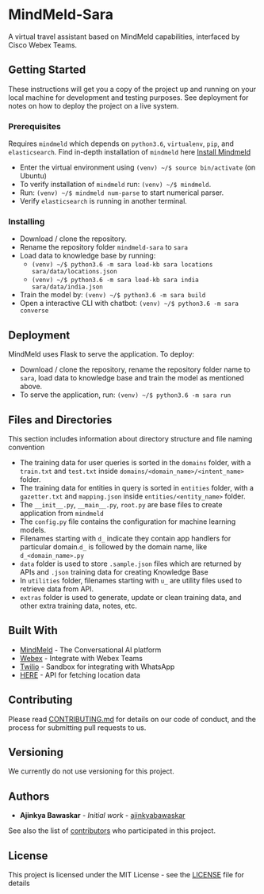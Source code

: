 # MindMeld-Sara

A virtual travel assistant based on MindMeld capabilities, interfaced by Cisco Webex Teams.

## Getting Started

These instructions will get you a copy of the project up and running on your local machine for development and testing purposes. See deployment for notes on how to deploy the project on a live system.

### Prerequisites

Requires `mindmeld` which depends on `python3.6`, `virtualenv`, `pip`, and `elasticsearch`.
Find in-depth installation of `mindmeld` here [Install Mindmeld](https://www.mindmeld.com/docs/userguide/getting_started.html)
- Enter the virtual environment using `(venv) ~/$ source bin/activate` (on Ubuntu)
- To verify installation of `mindmeld` run: `(venv) ~/$ mindmeld`.
- Run: `(venv) ~/$ mindmeld num-parse` to start numerical parser.
- Verify `elasticsearch` is running in another terminal. 

### Installing

- Download / clone the repository.
- Rename the repository folder `mindmeld-sara` to `sara`
- Load data to knowledge base by running:
  - `(venv) ~/$ python3.6 -m sara load-kb sara locations sara/data/locations.json`
  - `(venv) ~/$ python3.6 -m sara load-kb sara india sara/data/india.json`
- Train the model by: `(venv) ~/$ python3.6 -m sara build`
- Open a interactive CLI with chatbot: `(venv) ~/$ python3.6 -m sara converse`

## Deployment

MindMeld uses Flask to serve the application. To deploy:
- Download / clone the repository, rename the repository folder name to `sara`, load data to knowledge base and train the model as mentioned above.
- To serve the application, run: `(venv) ~/$ python3.6 -m sara run`

## Files and Directories

This section includes information about directory structure and file naming convention
- The training data for user queries is sorted in the `domains` folder, with a `train.txt` and `test.txt` inside `domains/<domain_name>/<intent_name>` folder.
- The training data for entities in query is sorted in `entities` folder, with a `gazetter.txt` and `mapping.json` inside `entities/<entity_name>` folder.
- The `__init__.py`, `__main__.py`, `root.py` are base files to create application from `mindmeld`
- The `config.py` file contains the configuration for machine learning models.
- Filenames starting with `d_` indicate they contain app handlers for particular domain.`d_` is followed by the domain name, like `d_<domain_name>.py`
- `data` folder is used to store `.sample.json` files which are returned by APIs and `.json` training data for creating Knowledge Base
- In `utilities` folder, filenames starting with `u_` are utility files used to retrieve data from API.
- `extras` folder is used to generate, update or clean training data, and other extra training data, notes, etc.

## Built With

* [MindMeld](http://www.mindmeld.com/) - The Conversational AI platform
* [Webex](https://developer.webex.com/) - Integrate with Webex Teams
* [Twilio](https://www.twilio.com/console/sms/whatsapp/learn) - Sandbox for integrating with WhatsApp
* [HERE](https://developer.here.com/) - API for fetching location data

## Contributing

Please read [CONTRIBUTING.md](https://github.com/ajinkyabawaskar/mindmeld-sara/blob/master/CONTRIBUTING.md) for details on our code of conduct, and the process for submitting pull requests to us.

## Versioning

We currently do not use versioning for this project.

## Authors

* **Ajinkya Bawaskar** - *Initial work* - [ajinkyabawaskar](https://github.com/ajinkyabawaskar)

See also the list of [contributors](https://github.com/ajinkyabawaskar/mindmeld-sara/contributors) who participated in this project.

## License

This project is licensed under the MIT License - see the [LICENSE](https://github.com/ajinkyabawaskar/mindmeld-sara/blob/master/LISCENCE) file for details

